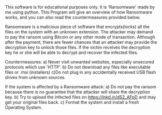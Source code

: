 This software is for educational purposes only. It is 'Ransomware' made by me using python. This Program will give an overview of how Ransomware works, and you can also read the countermeasures provided below.

Ransomware is a malicious piece of software that encrypts(locks) all the files on the system with an unknown extension. The attacker may demand to pay the ransom using Bitcoin or any other mode of transaction. Although after the payment, there are fewer chances that an attacker may provide the decryption key to unlock those files. 
If the victim receives the decryption key he or she will be able to decrypt and recover the infected files.

Countermeasures: 
a) Never visit unwanted websites, especially unsecured protocols which use 'HTTP'. 
b) Do not download any files like executable files or .msi (installers) 
c)Do not plug in any accidentally received USB flash drives from unknown sources.

If the system is affected by a Ransomware attack: 
a) Do not pay the ransom because there is no guarantee that the attacker will share the decryption key. 
b) Try to upload the infected files on https://lnkd.in/dS2_AFpD and may get your original files back.
c) Format the system and install a fresh Operating System.
